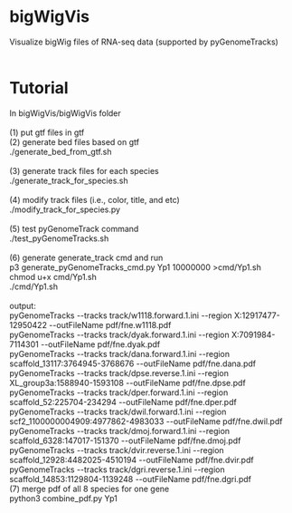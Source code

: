 # bigWigVis
Visualize bigWig files of RNA-seq data (supported by pyGenomeTracks)<br>
<br>
# Tutorial
In bigWigVis/bigWigVis folder<br>
<br>
(1) put gtf files in gtf<br>
(2) generate bed files based on gtf<br>
./generate_bed_from_gtf.sh<br>
<br>
(3) generate track files for each species<br>
./generate_track_for_species.sh<br>
<br>
(4) modify track files (i.e., color, title, and etc)<br>
./modify_track_for_species.py<br>
<br>
(5) test pyGenomeTrack command<br>
    ./test_pyGenomeTracks.sh<br>
<br>
(6) generate generate_track cmd and run<br>
p3 generate_pyGenomeTracks_cmd.py Yp1 10000000 >cmd/Yp1.sh<br>
chmod u+x cmd/Yp1.sh<br>
./cmd/Yp1.sh<br>
<br>
output:<br>
pyGenomeTracks --tracks track/w1118.forward.1.ini --region X:12917477-12950422 --outFileName pdf/fne.w1118.pdf
<br>pyGenomeTracks --tracks track/dyak.forward.1.ini --region X:7091984-7114301 --outFileName pdf/fne.dyak.pdf
<br>pyGenomeTracks --tracks track/dana.forward.1.ini --region scaffold_13117:3764945-3768676 --outFileName pdf/fne.dana.pdf
<br>pyGenomeTracks --tracks track/dpse.reverse.1.ini --region XL_group3a:1588940-1593108 --outFileName pdf/fne.dpse.pdf
<br>pyGenomeTracks --tracks track/dper.forward.1.ini --region scaffold_52:225704-234294 --outFileName pdf/fne.dper.pdf
<br>pyGenomeTracks --tracks track/dwil.forward.1.ini --region scf2_1100000004909:4977862-4983033 --outFileName pdf/fne.dwil.pdf
<br>pyGenomeTracks --tracks track/dmoj.forward.1.ini --region scaffold_6328:147017-151370 --outFileName pdf/fne.dmoj.pdf
<br>pyGenomeTracks --tracks track/dvir.reverse.1.ini --region scaffold_12928:4482025-4510194 --outFileName pdf/fne.dvir.pdf
<br>pyGenomeTracks --tracks track/dgri.reverse.1.ini --region scaffold_14853:1129804-1139248 --outFileName pdf/fne.dgri.pdf
<br>
(7) merge pdf of all 8 species for one gene<br>
python3 combine_pdf.py Yp1<br>
<br>

